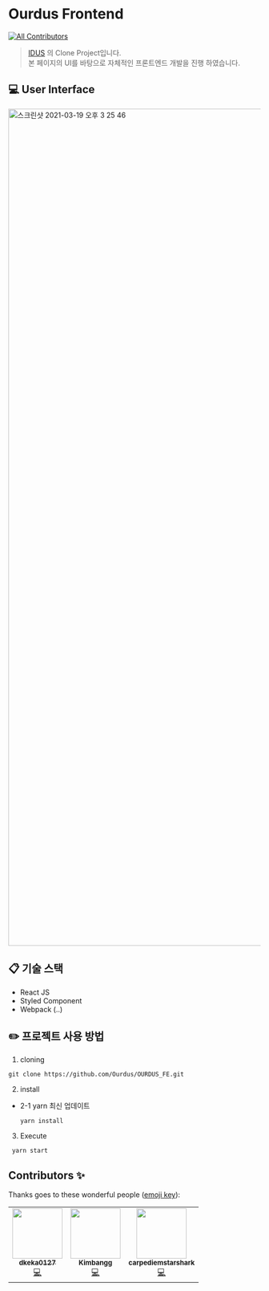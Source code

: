 # Ourdus Frontend
<!-- ALL-CONTRIBUTORS-BADGE:START - Do not remove or modify this section -->
[![All Contributors](https://img.shields.io/badge/all_contributors-2-orange.svg?style=flat-square)](#contributors-)
<!-- ALL-CONTRIBUTORS-BADGE:END -->
> [IDUS](https://www.idus.com/) 의 Clone Project입니다.  
> 본 페이지의 UI를 바탕으로 자체적인 프론트엔드 개발을 진행 하였습니다.

## 💻 User Interface

<img width="1667" alt="스크린샷 2021-03-19 오후 3 25 46" src="https://user-images.githubusercontent.com/49136186/111740106-823f7b80-88c7-11eb-9e46-8ed38912d281.png">


## 📋 기술 스택
- React  JS
- Styled Component 
- Webpack (..)


## ✏️ 프로젝트 사용 방법


1. cloning
```
git clone https://github.com/Ourdus/OURDUS_FE.git
```

2. install

- 2-1 yarn 최신 업데이트
   ```
   yarn install
  ```

3. Execute 

```
 yarn start
```

## Contributors ✨

Thanks goes to these wonderful people ([emoji key](https://allcontributors.org/docs/en/emoji-key)):

<!-- ALL-CONTRIBUTORS-LIST:START - Do not remove or modify this section -->
<!-- prettier-ignore-start -->
<!-- markdownlint-disable -->
<table>
  <tr>
    <td align="center"><a href="https://github.com/dkeka0127"><img src="https://avatars.githubusercontent.com/u/39721950?v=4?s=100" width="100px;" alt=""/><br /><sub><b>dkeka0127</b></sub></a><br /><a href="https://github.com/Ourdus/OURDUS_FE/commits?author=dkeka0127" title="Code">💻</a></td>
     <td align="center"><a href="https://kimbangg.tistory.com/"><img src="https://avatars.githubusercontent.com/u/49136186?v=4?s=100" width="100px;" alt=""/><br /><sub><b>Kimbangg</b></sub></a><br /><a href="https://github.com/Ourdus/OURDUS_FE/commits?author=Kimbangg" title="Code">💻</a></td>
    <td align="center"><a href="https://github.com/carpediemstarshark"><img src="https://avatars.githubusercontent.com/u/57650630?v=4?s=100" width="100px;" alt=""/><br /><sub><b>carpediemstarshark</b></sub></a><br /><a href="https://github.com/Ourdus/OURDUS_FE/commits?author=carpediemstarshark" title="Code">💻</a></td>
  </tr>
</table>

<!-- markdownlint-restore -->
<!-- prettier-ignore-end -->

<!-- ALL-CONTRIBUTORS-LIST:END -->
